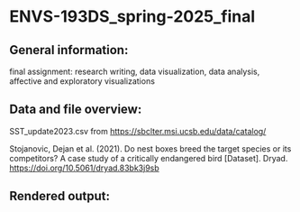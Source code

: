 # ENVS-193DS_spring-2025_final


## General information: 
final assignment: research writing, data visualization, data analysis, affective and exploratory visualizations

## Data and file overview:
SST_update2023.csv from https://sbclter.msi.ucsb.edu/data/catalog/

Stojanovic, Dejan et al. (2021). Do nest boxes breed the target species or its competitors? A case study of a critically endangered bird [Dataset]. Dryad. https://doi.org/10.5061/dryad.83bk3j9sb

## Rendered output: 